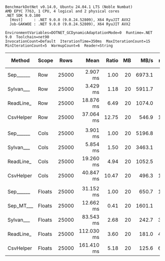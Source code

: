 ```

BenchmarkDotNet v0.14.0, Ubuntu 24.04.1 LTS (Noble Numbat)
AMD EPYC 7763, 1 CPU, 4 logical and 2 physical cores
.NET SDK 9.0.100
  [Host]     : .NET 9.0.0 (9.0.24.52809), X64 RyuJIT AVX2
  Job-GAKWOE : .NET 9.0.0 (9.0.24.52809), X64 RyuJIT AVX2

EnvironmentVariables=DOTNET_GCDynamicAdaptationMode=0  Runtime=.NET 9.0  Toolchain=net90  
InvocationCount=Default  IterationTime=350ms  MaxIterationCount=15  
MinIterationCount=5  WarmupCount=6  Reader=String  

```
| Method    | Scope  | Rows  | Mean       | Ratio | MB | MB/s   | ns/row | Allocated   | Alloc Ratio |
|---------- |------- |------ |-----------:|------:|---:|-------:|-------:|------------:|------------:|
| Sep______ | Row    | 25000 |   2.907 ms |  1.00 | 20 | 6973.1 |  116.3 |     1.26 KB |        1.00 |
| Sylvan___ | Row    | 25000 |   3.429 ms |  1.18 | 20 | 5911.7 |  137.2 |    10.71 KB |        8.51 |
| ReadLine_ | Row    | 25000 |  18.876 ms |  6.49 | 20 | 1074.0 |  755.0 | 73489.67 KB |   58,426.57 |
| CsvHelper | Row    | 25000 |  37.064 ms | 12.75 | 20 |  546.9 | 1482.6 |    20.06 KB |       15.95 |
|           |        |       |            |       |    |        |        |             |             |
| Sep______ | Cols   | 25000 |   3.901 ms |  1.00 | 20 | 5196.8 |  156.0 |     1.26 KB |        1.00 |
| Sylvan___ | Cols   | 25000 |   5.854 ms |  1.50 | 20 | 3463.1 |  234.2 |    10.72 KB |        8.51 |
| ReadLine_ | Cols   | 25000 |  19.260 ms |  4.94 | 20 | 1052.5 |  770.4 | 73489.62 KB |   58,335.95 |
| CsvHelper | Cols   | 25000 |  40.847 ms | 10.47 | 20 |  496.3 | 1633.9 | 21340.29 KB |   16,939.89 |
|           |        |       |            |       |    |        |        |             |             |
| Sep______ | Floats | 25000 |  31.152 ms |  1.00 | 20 |  650.7 | 1246.1 |     8.12 KB |        1.00 |
| Sep_MT___ | Floats | 25000 |  12.662 ms |  0.41 | 20 | 1601.1 |  506.5 |    68.38 KB |        8.43 |
| Sylvan___ | Floats | 25000 |  83.543 ms |  2.68 | 20 |  242.7 | 3341.7 |    19.89 KB |        2.45 |
| ReadLine_ | Floats | 25000 | 112.030 ms |  3.60 | 20 |  181.0 | 4481.2 | 73496.21 KB |    9,055.48 |
| CsvHelper | Floats | 25000 | 161.410 ms |  5.18 | 20 |  125.6 | 6456.4 | 22062.53 KB |    2,718.33 |
